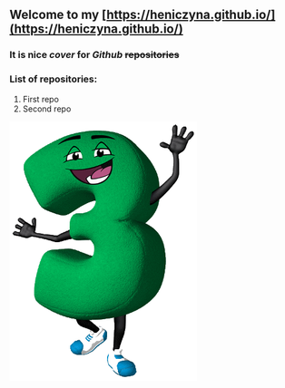 ## Welcome to my [https://heniczyna.github.io/](https://heniczyna.github.io/)

### It is nice *cover* for *Github* ~~repositories~~

### List of repositories:
1. First repo
2. Second repo

![Example image](https://github.com/heniczyna/heniczyna.github.io/blob/master/images/n3.png)
